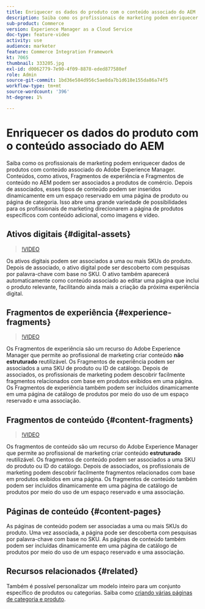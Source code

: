 ```yaml
---
title: Enriquecer os dados do produto com o conteúdo associado do AEM
description: Saiba como os profissionais de marketing podem enriquecer dados de produtos com conteúdo associado do Adobe Experience Manager adicionando dinamicamente conteúdo de marketing às páginas de produtos. Isso abre uma grande variedade de possibilidades para os profissionais de marketing direcionarem páginas de produtos específicas com conteúdo adicional, como imagens e vídeo.
sub-product: Commerce
version: Experience Manager as a Cloud Service
doc-type: feature-video
activity: use
audience: marketer
feature: Commerce Integration Framework
kt: 7065
thumbnail: 333205.jpg
exl-id: d0062779-7e90-4f09-8878-eded877580ef
role: Admin
source-git-commit: 1bd36e584d956c5ae8da7b1d618e155da86a74f5
workflow-type: tm+mt
source-wordcount: '396'
ht-degree: 1%

---
```


# Enriquecer os dados do produto com o conteúdo associado do AEM

Saiba como os profissionais de marketing podem enriquecer dados de produtos com conteúdo associado do Adobe Experience Manager. Conteúdos, como ativos, Fragmentos de experiência e Fragmentos de conteúdo no AEM podem ser associados a produtos de comércio. Depois de associados, esses tipos de conteúdo podem ser inseridos dinamicamente em um espaço reservado em uma página de produto ou página de categoria. Isso abre uma grande variedade de possibilidades para os profissionais de marketing direcionarem a página de produtos específicos com conteúdo adicional, como imagens e vídeo.

## Ativos digitais {#digital-assets}

>[!VIDEO](https://video.tv.adobe.com/v/3447314/?quality=12&learn=on&captions=por_br)

Os ativos digitais podem ser associados a uma ou mais SKUs do produto. Depois de associado, o ativo digital pode ser descoberto com pesquisas por palavra-chave com base no SKU. O ativo também aparecerá automaticamente como conteúdo associado ao editar uma página que inclui o produto relevante, facilitando ainda mais a criação da próxima experiência digital.

## Fragmentos de experiência {#experience-fragments}

>[!VIDEO](https://video.tv.adobe.com/v/343341/?quality=12&learn=on&captions=por_br)

Os Fragmentos de experiência são um recurso do Adobe Experience Manager que permite ao profissional de marketing criar conteúdo **não estruturado** reutilizável. Os Fragmentos de experiência podem ser associados a uma SKU de produto ou ID de catálogo. Depois de associados, os profissionais de marketing podem descobrir facilmente fragmentos relacionados com base em produtos exibidos em uma página. Os Fragmentos de experiência também podem ser incluídos dinamicamente em uma página de catálogo de produtos por meio do uso de um espaço reservado e uma associação.

## Fragmentos de conteúdo {#content-fragments}

>[!VIDEO](https://video.tv.adobe.com/v/3452162/?quality=12&learn=on&captions=por_br)

Os fragmentos de conteúdo são um recurso do Adobe Experience Manager que permite ao profissional de marketing criar conteúdo **estruturado** reutilizável. Os fragmentos de conteúdo podem ser associados a uma SKU do produto ou ID do catálogo. Depois de associados, os profissionais de marketing podem descobrir facilmente fragmentos relacionados com base em produtos exibidos em uma página. Os fragmentos de conteúdo também podem ser incluídos dinamicamente em uma página de catálogo de produtos por meio do uso de um espaço reservado e uma associação.

## Páginas de conteúdo {#content-pages}

As páginas de conteúdo podem ser associadas a uma ou mais SKUs do produto. Uma vez associada, a página pode ser descoberta com pesquisas por palavra-chave com base no SKU. As páginas de conteúdo também podem ser incluídas dinamicamente em uma página de catálogo de produtos por meio do uso de um espaço reservado e uma associação.


## Recursos relacionados {#related}

Também é possível personalizar um modelo inteiro para um conjunto específico de produtos ou categorias. Saiba como [criando várias páginas de categoria e produto](./multi-template-usage.md).
